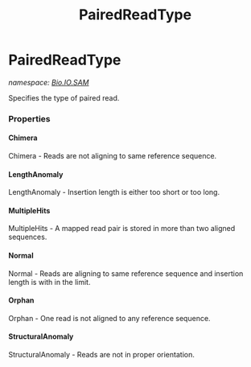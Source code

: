 ﻿---
title: PairedReadType
---

# PairedReadType
_namespace: [Bio.IO.SAM](N-Bio.IO.SAM.html)_

Specifies the type of paired read.



### Properties

#### Chimera
Chimera - Reads are not aligning to same reference sequence.
#### LengthAnomaly
LengthAnomaly - Insertion length is either too short or too long.
#### MultipleHits
MultipleHits - A mapped read pair is stored in more than two aligned sequences.
#### Normal
Normal - Reads are aligning to same reference sequence 
 and insertion length is with in the limit.
#### Orphan
Orphan - One read is not aligned to any reference sequence.
#### StructuralAnomaly
StructuralAnomaly - Reads are not in proper orientation.

